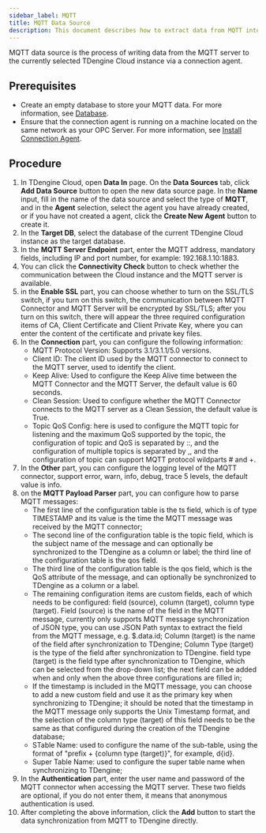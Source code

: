 ```yaml
---
sidebar_label: MQTT
title: MQTT Data Source
description: This document describes how to extract data from MQTT into a TDengine Cloud instance.
---
```


MQTT data source is the process of writing data from the MQTT server to the currently selected TDengine Cloud instance via a connection agent.

## Prerequisites

- Create an empty database to store your MQTT data. For more information, see [Database](../../../programming/model/#create-database).
- Ensure that the connection agent is running on a machine located on the same network as your OPC Server. For more information, see [Install Connection Agent](../install-agent/).

## Procedure

1. In TDengine Cloud, open **Data In** page. On the **Data Sources** tab, click **Add Data Source** button to open the new data source page. In the **Name** input, fill in the name of the data source and select the type of **MQTT**, and in the **Agent** selection, select the agent you have already created, or if you have not created a agent, click the **Create New Agent** button to create it.
2. In the **Target DB**, select the database of the current TDengine Cloud instance as the target database.
3. In the **MQTT Server Endpoint** part, enter the MQTT address, mandatory fields, including IP and port number, for example: 192.168.1.10:1883.
4. You can click the **Connectivity Check** button to check whether the communication between the Cloud instance and the MQTT server is available.
5. in the **Enable SSL** part, you can choose whether to turn on the SSL/TLS switch, if you turn on this switch, the communication between MQTT Connector and MQTT Server will be encrypted by SSL/TLS; after you turn on this switch, there will appear the three required configuration items of CA, Client Certificate and Client Private Key, where you can enter the content of the certificate and private key files.
6. In the **Connection** part, you can configure the following information:
   - MQTT Protocol Version: Supports 3.1/3.1.1/5.0 versions.
   - Client ID: The client ID used by the MQTT connector to connect to the MQTT server, used to identify the client.
   - Keep Alive: Used to configure the Keep Alive time between the MQTT Connector and the MQTT Server, the default value is 60 seconds.
   - Clean Session: Used to configure whether the MQTT Connector connects to the MQTT server as a Clean Session, the default value is True.
   - Topic QoS Config: here is used to configure the MQTT topic for listening and the maximum QoS supported by the topic, the configuration of topic and QoS is separated by ::, and the configuration of multiple topics is separated by ,, and the configuration of topic can support MQTT protocol wildparts # and +.
7. In the **Other** part, you can configure the logging level of the MQTT connector, support error, warn, info, debug, trace 5 levels, the default value is info.
8. on the **MQTT Payload Parser** part, you can configure how to parse MQTT messages:
   - The first line of the configuration table is the ts field, which is of type TIMESTAMP and its value is the time the MQTT message was received by the MQTT connector;
   - The second line of the configuration table is the topic field, which is the subject name of the message and can optionally be synchronized to the TDengine as a column or label; the third line of the configuration table is the qos field.
   - The third line of the configuration table is the qos field, which is the QoS attribute of the message, and can optionally be synchronized to TDengine as a column or a label.
   - The remaining configuration items are custom fields, each of which needs to be configured: field (source), column (target), column type (target). Field (source) is the name of the field in the MQTT message, currently only supports MQTT message synchronization of JSON type, you can use JSON Path syntax to extract the field from the MQTT message, e.g. $.data.id; Column (target) is the name of the field after synchronization to TDengine; Column Type (target) is the type of the field after synchronization to TDengine. field type (target) is the field type after synchronization to TDengine, which can be selected from the drop-down list; the next field can be added when and only when the above three configurations are filled in;
   - If the timestamp is included in the MQTT message, you can choose to add a new custom field and use it as the primary key when synchronizing to TDengine; it should be noted that the timestamp in the MQTT message only supports the Unix Timestamp format, and the selection of the column type (target) of this field needs to be the same as that configured during the creation of the TDengine database;
   - STable Name: used to configure the name of the sub-table, using the format of "prefix + {column type (target)}", for example, d{id}.
   - Super Table Name: used to configure the super table name when synchronizing to TDengine;
9. In the **Authentication** part, enter the user name and password of the MQTT connector when accessing the MQTT server. These two fields are optional, if you do not enter them, it means that anonymous authentication is used.
10. After completing the above information, click the **Add** button to start the data synchronization from MQTT to TDengine directly.
